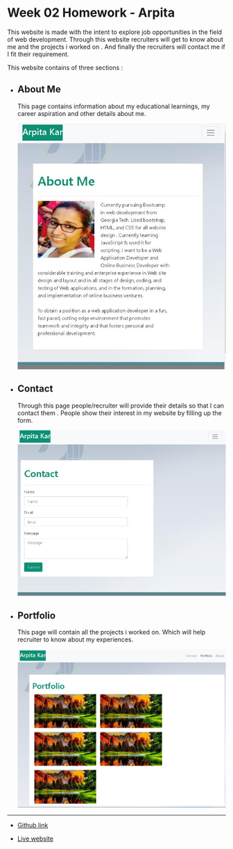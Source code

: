 # Week 02 Homework - Arpita

This website is made with the intent to explore job opportunities in the field of web development. Through this website recruiters will get to know about me and the projects i worked on . And finally the recruiters will contact me if I fit their requirement.

This website contains of three sections :

- ## About Me
    This page contains information about my educational learnings, my career aspiration and other details about me. 

    ![About Me](https://github.com/arpita-sahakar/homework-02-arpita/blob/master/Assets/Images/about-me-screenshot.JPG) 


- ## Contact
    Through this page people/recruiter will provide their details so that I can contact them . People show their interest in my website by filling up the form. 

    ![Contact](https://github.com/arpita-sahakar/homework-02-arpita/blob/master/Assets/Images/contact-screenshot.JPG) 

- ## Portfolio
    This page will contain all the projects i worked on. Which will help recruiter to know about my experiences. 

    ![Portfolio](https://github.com/arpita-sahakar/homework-02-arpita/blob/master/Assets/Images/portfolio-screenshot.JPG) 

---

- [Github link](https://github.com/arpita-sahakar/homework-02-arpita)

- [Live website](https://arpita-sahakar.github.io/homework-02-arpita/)




